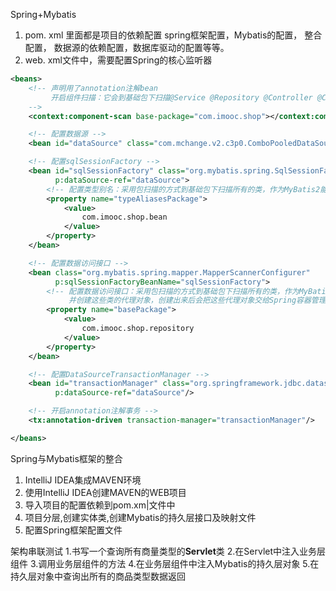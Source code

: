 Spring+Mybatis
1. pom. xml
里面都是项目的依赖配置
spring框架配置，Mybatis的配置， 整合配置，
数据源的依赖配置，数据库驱动的配置等等。
2. web. xml文件中，需要配置Spring的核心监听器

```xml
<beans>
    <!-- 声明用了annotation注解bean
         开启组件扫描：它会到基础包下扫描@Service @Repository @Controller @Component这四种注解声明的bean，扫描后会将这些bean交由Spring容器管理
    -->
    <context:component-scan base-package="com.imooc.shop"></context:component-scan>

    <!-- 配置数据源 -->
    <bean id="dataSource" class="com.mchange.v2.c3p0.ComboPooledDataSource" destroy-method="close"/>

    <!-- 配置sqlSessionFactory -->
    <bean id="sqlSessionFactory" class="org.mybatis.spring.SqlSessionFactoryBean"
          p:dataSource-ref="dataSource">
        <!-- 配置类型别名：采用包扫描的方式到基础包下扫描所有的类，作为MyBatis2能够转换的类型，多个包之间用;分隔 -->
        <property name="typeAliasesPackage">
            <value>
                com.imooc.shop.bean
            </value>
        </property>
    </bean>

    <!-- 配置数据访问接口 -->
    <bean class="org.mybatis.spring.mapper.MapperScannerConfigurer"
          p:sqlSessionFactoryBeanName="sqlSessionFactory">
        <!-- 配置数据访问接口：采用包扫描的方式到基础包下扫描所有的类，作为MyBatis2的数据访问接口，
             并创建这些类的代理对象，创建出来后会把这些代理对象交给Spring容器管理，bean的id名默认为接口的类名前面首字母小写,多个包之间用;分隔 -->
        <property name="basePackage">
            <value>
                com.imooc.shop.repository
            </value>
        </property>
    </bean>

    <!-- 配置DataSourceTransactionManager -->
    <bean id="transactionManager" class="org.springframework.jdbc.datasource.DataSourceTransactionManager"
          p:dataSource-ref="dataSource"/>

    <!-- 开启annotation注解事务 -->
    <tx:annotation-driven transaction-manager="transactionManager"/>

</beans>

```

Spring与Mybatis框架的整合
1. IntelliJ IDEA集成MAVEN环境
2. 使用IntelliJ IDEA创建MAVEN的WEB项目
3. 导入项目的配置依赖到pom.xm|文件中
4. 项目分层,创建实体类,创建Mybatis的持久层接口及映射文件
5. 配置Spring框架配置文件

架构串联测试
1.书写一个查询所有商量类型的**Servlet**类
2.在Servlet中注入业务层组件
3.调用业务层组件的方法
4.在业务层组件中注入Mybatis的持久层对象
5.在持久层对象中查询出所有的商品类型数据返回

